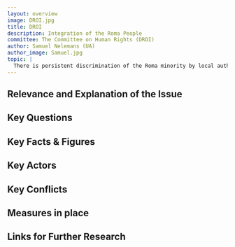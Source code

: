 ```yaml
---
layout: overview
image: DROI.jpg
title: DROI
description: Integration of the Roma People
committee: The Committee on Human Rights (DROI)
author: Samuel Nelemans (UA)
author_image: Samuel.jpg
topic: |
  There is persistent discrimination of the Roma minority by local authorities and national governments across Europe. What should be done to resolve the tensions surrounding the Roma people and to integrate them more into European and other societies?
---
```


## Relevance and Explanation of the Issue


## Key Questions


## Key Facts & Figures


## Key Actors


## Key Conflicts


## Measures in place


## Links for Further Research
